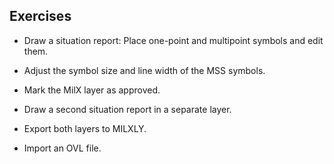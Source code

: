 ## Exercises

- Draw a situation report: Place one-point and multipoint symbols and edit them.

- Adjust the symbol size and line width of the MSS symbols.

- Mark the MilX layer as approved.

- Draw a second situation report in a separate layer.

- Export both layers to MILXLY.

- Import an OVL file.
